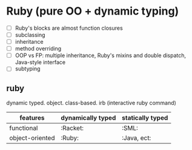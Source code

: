 # Ruby (pure OO + dynamic typing)

- [ ] Ruby's blocks are almost function closures
- [ ] subclassing
- [ ] inheritance
- [ ] method overriding
- [ ] OOP vs FP: multiple inheritance, Ruby's mixins and double dispatch, Java-style interface
- [ ] subtyping

## ruby
dynamic typed. object. class-based. irb (interactive ruby command)

| features | dynamically typed | statically typed |
| --- | --- | --- |
| functional | :Racket: | :SML: |
| object-oriented | :Ruby: | :Java, ect: |

